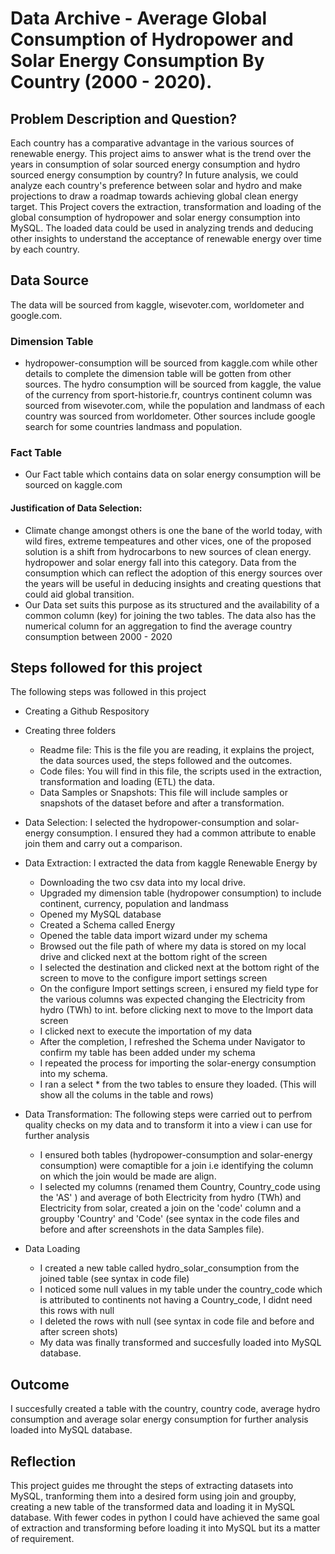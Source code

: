 # Data Archive - Average Global Consumption of Hydropower and Solar Energy Consumption By Country (2000 - 2020).
## Problem Description and Question?
Each country has a comparative advantage in the various sources of renewable energy. This project aims to answer what is the trend over the years in consumption of solar sourced energy consumption and hydro sourced energy consumption by country? In future analysis, we could analyze each country's preference between solar and hydro and make projections to draw a roadmap towards achieving global clean energy target. 
This Project covers the extraction, transformation and loading of the global consumption of hydropower and solar energy consumption into MySQL. The loaded data could be used in analyzing trends and deducing other insights to understand the acceptance of renewable energy over time by each country.

## Data Source
The data will be sourced from kaggle, wisevoter.com, worldometer and google.com.
### Dimension Table
- hydropower-consumption will be sourced from kaggle.com while other details to complete the dimension table will be gotten from other sources. The hydro consumption will be sourced from kaggle, the value of the currency from sport-historie.fr, countrys continent column was sourced from wisevoter.com, while the population and landmass of each country was sourced from worldometer. Other sources include google search for some countries landmass and population.
### Fact Table
- Our Fact table which contains data on solar energy consumption will be sourced on kaggle.com

#### Justification of Data Selection: 
- Climate change amongst others is one the bane of the world today, with wild fires, extreme tempeatures and other vices, one of the proposed solution is a shift from hydrocarbons to new sources of clean energy. hydropower and solar energy fall into this category. Data from the consumption which can reflect the adoption of this energy sources over the years will be useful in deducing insights and creating questions that could aid global transition. 
- Our Data set suits this purpose as its  structured and the availability of a common column (key) for joining the two tables. The data also has the numerical column for an aggregation to find the average country consumption between 2000 - 2020

## Steps followed for this project
The following steps was followed in this project
- Creating a Github Respository
  
- Creating three folders
  - Readme file: This is the file you are reading, it explains the project, the data sources used, the steps followed and the outcomes.
  - Code files: You will find in this file, the scripts used in the extraction, transformation and loading (ETL) the data.
  - Data Samples or Snapshots: This file will include samples or snapshots of the dataset before and after a transformation.
    
- Data Selection: I selected the hydropower-consumption and solar-energy consumption. I ensured they had a common attribute to enable join them and carry out a comparison.
  
- Data Extraction: I extracted the data from kaggle Renewable Energy by
  - Downloading the two csv data into my local drive.
  - Upgraded my dimension table (hydropower consumption) to include continent, currency, population and landmass
  - Opened my MySQL database
  - Created a Schema called Energy
  - Opened the table data import wizard under my schema
  - Browsed out the file path of where my data is stored on my local drive and clicked next at the bottom right of the screen
  - I selected the destination and clicked next at the bottom right of the screen to move to the configure import settings screen
  - On the configure Import settings screen, i ensured my field type for the various columns was expected changing the Electricity from hydro (TWh) to int. before clicking next to move to the Import data screen
  - I clicked next to execute the importation of my data
  - After the completion, I refreshed the Schema under Navigator to confirm my table has been added under my schema
  - I repeated the process for importing the solar-energy consumption into my schema.
  - I ran a select * from the two tables to ensure they loaded. (This will show all the colums in the table and rows)
    
- Data Transformation: The following steps were carried out to perfrom quality checks on my data and to transform it into a view i can use for further analysis
  - I ensured both tables (hydropower-consumption and solar-energy consumption) were comaptible for a join i.e identifying the column on which the join would be made are align.
  - I selected my columns (renamed them Country, Country_code using the 'AS' ) and average of both Electricity from hydro (TWh) and Electricity from solar, created a join on the 'code' column and a  groupby 'Country' and 'Code' (see syntax in the code files and before and after screenshots in the data Samples file).
 
- Data Loading
  - I created a new table called hydro_solar_consumption from the joined table (see syntax in code file)
  - I noticed some null values in my table under the country_code which is attributed to continents not having a Country_code, I didnt need this rows with null 
  - I deleted the rows with null (see syntax in code file and before and after screen shots)
  - My data was finally transformed and succesfully loaded into MySQL database.
  
## Outcome
I succesfully created a table with the country, country code, average hydro consumption and average solar energy consumption for further analysis loaded into MySQL database.

## Reflection
This project guides me throught the steps of extracting datasets into MySQL, tranforming them into a desired form using join and groupby, creating a new table of the transformed data and loading it in MySQL database. With fewer codes in python I could have achieved the same goal of extraction and transforming before loading it into MySQL but its a matter of requirement. 
